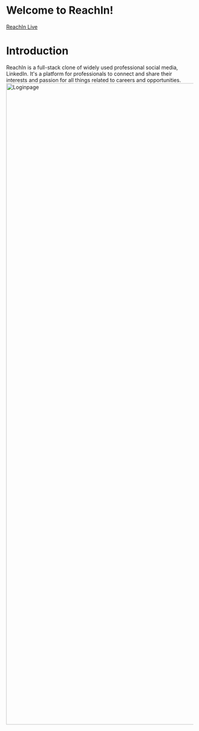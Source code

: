 # Welcome to ReachIn!

[ReachIn Live](https://reachin-webservice.onrender.com)

# Introduction

ReachIn is a full-stack clone of widely used professional social media, LinkedIn. It's a platform for professionals to connect and share their interests and passion for all things related to careers and opportunities.
<img width="1724" alt="Loginpage" src="https://github.com/seanieboi6687/ReachOut/assets/101304652/2395a4e3-c289-4fa6-b116-8f2316a22c6d">
